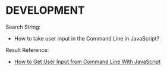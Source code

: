 # DEVELOPMENT

Search String:

- How to take user input in the Command Line in JavaScript?

Result Reference:

- [How to Get User Input from Command Line With JavaScript](https://linuxhint.com/get-user-input-from-command-line-with-javascript/#:~:text=Conclusion-,To%20get%20the%20user%20input%20from%20the%20command%20line%20with,prompts%20the%20user%20for%20input.)
